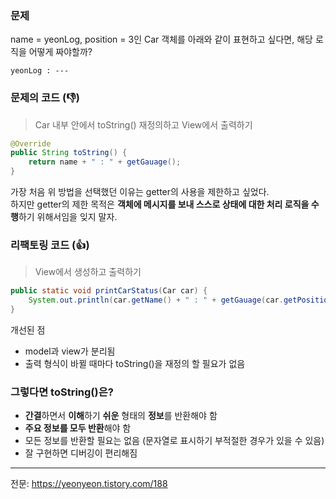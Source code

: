 ### 문제
name = yeonLog, position = 3인 Car 객체를 아래와 같이 표현하고 싶다면, 해당 로직을 어떻게 짜야할까?
```
yeonLog : ---
```

### 문제의 코드 (👎)
> Car 내부 안에서 toString() 재정의하고 View에서 출력하기
```java
@Override
public String toString() {
    return name + " : " + getGauage();
}
```

가장 처음 위 방법을 선택했던 이유는 getter의 사용을 제한하고 싶었다.  
하지만 getter의 제한 목적은 **객체에 메시지를 보내 스스로 상태에 대한 처리 로직을 수행**하기 위해서임을 잊지 말자.

### 리팩토링 코드 (👍)
> View에서 생성하고 출력하기
```java
public static void printCarStatus(Car car) {
    System.out.println(car.getName() + " : " + getGauage(car.getPosition()));
}
```

개선된 점
- model과 view가 분리됨
- 출력 형식이 바뀔 때마다 toString()을 재정의 할 필요가 없음

### 그렇다면 toString()은?
- **간결**하면서 **이해**하기 **쉬운** 형태의 **정보**를 반환해야 함
- **주요 정보를 모두 반환**해야 함
- 모든 정보를 반환할 필요는 없음 (문자열로 표시하기 부적절한 경우가 있을 수 있음)
- 잘 구현하면 디버깅이 편리해짐

***
전문: https://yeonyeon.tistory.com/188

